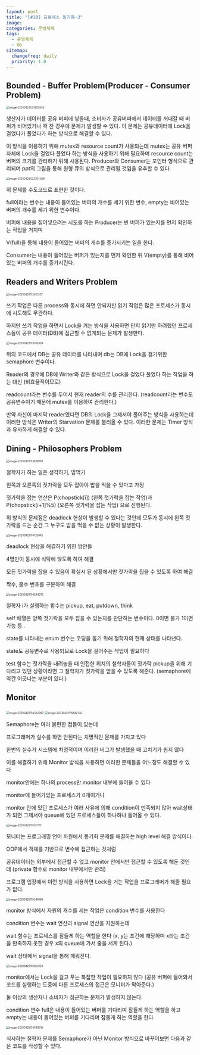 ```yaml
---
layout: post
title: "[#10] 프로세스 동기화-3"
image:
categories: 운영체제
tags: 
  - 운영체제
  - OS
sitemap:
  changefreq: daily
  priority: 1.0
---
```


## Bounded - Buffer Problem(Producer - Consumer Problem)

<img src="/Users/chunsoohyun/Library/Application%20Support/typora-user-images/image-20210425021405828.png" alt="image-20210425021405828" style="zoom:50%;" />

생산자가 데이터를 공유 버퍼에 넣을때, 소비자가 공유버퍼에서 데이터를 꺼내갈 때 버퍼가 비어있거나 꽉 찬 경우에 문제가 발생할 수 있다. 이 문제는 공유데이터에 Lock을 걸었다가 풀었다가 하는 방식으로 해결할 수 있다.



이 방식을 이용하기 위해 mutex와 resource count가 사용되는데 mutex는 공유 버퍼 자체에 Lock을 걸었다 풀었다 하는 방식을 사용하기 위해 필요하며 resource count는 버퍼의 크기를 관리하기 위해 사용된다. Producer와 Consumer는 포인터 형식으로 관리되며 ppt의 그림을 통해 원형 큐의 방식으로 관리될 것임을 유추할 수 있다.



<img src="/Users/chunsoohyun/Library/Application%20Support/typora-user-images/image-20210425022704389.png" alt="image-20210425022704389" style="zoom:50%;" />

위 문제를 수도코드로 표현한 것이다.

full이라는 변수는 내용이 들어있는 버퍼의 개수를 세기 위한 변수, empty는 비어있는 버퍼의 개수를 세기 위한 변수이다.

버퍼에 내용을 집어넣으려는 시도를 하는 Producer는 빈 버퍼가 있는지를 먼저 확인하는 작업을 거치며

V(full)을 통해 내용이 들어있는 버퍼의 개수를 증가시키는 일을 한다.



Consumer는 내용이 들어있는 버퍼가 있는지를 먼저 확인한 뒤 V(empty)를 통해 비어있는 버퍼의 개수를 증가시킨다.



## Readers and Writers Problem

<img src="/Users/chunsoohyun/Library/Application%20Support/typora-user-images/image-20210425112421207.png" alt="image-20210425112421207" style="zoom:50%;" />



쓰기 작업은 다른 process와 동시에 하면 안되지만 읽기 작업은 많은 프로세스가 동시에 시도해도 무관하다.

하지만 쓰기 작업을 하면서 Lock을 거는 방식을 사용하면 단지 읽기만 하려했던 프로세스들이 공유 데이터(DB)에 접근할 수 없게되는 문제가 발생한다.

 

<img src="/Users/chunsoohyun/Library/Application%20Support/typora-user-images/image-20210425113106309.png" alt="image-20210425113106309" style="zoom:50%;" />



위의 코드에서 DB는 공유 데이터를 나타내며 db는 DB에 Lock을 걸기위한 semaphore 변수이다.

Reader의 경우에 DB에 Writer와 같은 방식으로 Lock을 걸었다 풀었다 하는 작업을 하는 대신 (비효율적이므로)

readcount라는 변수를 두어서 현재 reader의 수를 관리한다. (readcount라는 변수도 공유변수이기 때문에 mutex를 이용하여 관리한다.)

만약 자신이 마지막 reader였다면 DB의 Lock을 그제서야 풀어주는 방식을 사용하는데 이러한 방식은 Writer의 Starvation 문제를 불러올 수 있다. 이러한 문제는 Timer 방식과 유사하게 해결할 수 있다.



## Dining - Philosophers Problem

<img src="/Users/chunsoohyun/Library/Application%20Support/typora-user-images/image-20210425113838761.png" alt="image-20210425113838761" style="zoom:50%;" />

철학자가 하는 일은 생각하기, 밥먹기

왼쪽과 오른쪽의 젓가락을 모두 잡아야 밥을 먹을 수 있다고 가정

젓가락을 잡는 연산은 P(chopstick[i]) (왼쪽 젓가락을 잡는 작업)과 P(chopstick[i+1]%5) (오른쪽 젓가락을 잡는 작업) 으로 진행된다.

위 방식의 문제점은 deadlock 현상이 발생할 수 있다는 것인데 모두가 동시에 왼쪽 젓가락을 드는 순간 그 누구도 밥을 먹을 수 없는 상황이 발생한다.



<img src="/Users/chunsoohyun/Library/Application%20Support/typora-user-images/image-20210425114125945.png" alt="image-20210425114125945" style="zoom:50%;" />

deadlock 현상을 해결하기 위한 방안들

 4명만이 동시에 식탁에 앉도록 하여 해결 

모든 젓가락을 잡을 수 있음이 확실시 된 상황에서만 젓가락을 집을 수 있도록 하여 해결

짝수, 홀수 번호를 구분하여 해결



<img src="/Users/chunsoohyun/Library/Application%20Support/typora-user-images/image-20210425114544075.png" alt="image-20210425114544075" style="zoom:50%;" />

철학자 i가 실행하는 함수는 pickup, eat, putdown, think

self 배열은 양쪽 젓가락을 모두 잡을 수 있는지를 판단하는 변수이다. 0이면 불가 1이면 가능 등..

state를 나타내는 enum 변수는 코딩을 돕기 위해 철학자의 현재 상태를 나타낸다.

state도 공유변수로 사용되므로 Lock을 걸어주는 작업이 필요하다



test 함수는 젓가락을 내려놓을 때 인접한 위치의 철학자들이 젓가락 pickup을 위해 기다리고 있던 상황이라면 그 철학자가 젓가락을 얻을 수 있도록 해준다. (semaphore에 약간 어긋나는 부분이 있다.)

## Monitor

<img src="/Users/chunsoohyun/Library/Application%20Support/typora-user-images/image-20210425114332082.png" alt="image-20210425114332082" style="zoom:50%;" />

<img src="/Users/chunsoohyun/Library/Application%20Support/typora-user-images/image-20210425115642342.png" alt="image-20210425115642342" style="zoom:50%;" />

Semaphore는 여러 불편한 점들이 있는데

프로그래머가 실수를 하면 안된다는 치명적인 문제를 가지고 있다

한번의 실수가 시스템에 치명적이며 이러한 버그가 발생했을 때 고치기가 쉽지 않다

이를 해결하기 위해 Monitor 방식을 사용하면 이러한 문제들을 어느정도 해결할 수  있다



monitor안에는 하나의 process만 monitor 내부에 들어올 수 있다

monitor에 들어가있는 프로세스가 0개이거나

monitor 안에 있던 프로세스가 여러 사유에 의해 condition이 만족되지 않아 wait상태가 되면 그제서야 queue에 있던 프로세스들이 하나하나 들어올 수 있다.



<img src="/Users/chunsoohyun/Library/Application%20Support/typora-user-images/image-20210425115147111.png" alt="image-20210425115147111" style="zoom:50%;" />



모니터는 프로그래밍 언어 차원에서 동기화 문제를 해결하는 high level 해결 방식이다.

OOP에서 객체를 기반으로 변수에 접근하는 것처럼

공유데이터는 외부에서 접근할 수 없고 monitor 안에서만 접근할 수 있도록 해둔 것인데 (private 함수로 monitor 내부에서만 관리)

프로그램 입장에서 이런 방식을 사용하면 Lock을 거는 작업을 프로그래머가 해줄 필요가 없다.

<img src="/Users/chunsoohyun/Library/Application%20Support/typora-user-images/image-20210425115346199.png" alt="image-20210425115346199" style="zoom:50%;" />



monitor 방식에서 자원의 개수를 세는 작업은 condition 변수를 사용한다

condition 변수는 wait 연산과 signal 연산을 지원하는데

wait 함수는 프로세스를 잠들게 하는 역할을 한다 (x, y는 조건에 해당하며 x라는 조건을 만족하지 못한 경우 x의 queue에 가서 줄을 서게 된다.)

wait 상태에서 signal을 통해 깨워진다.



<img src="/Users/chunsoohyun/Library/Application%20Support/typora-user-images/image-20210425115503129.png" alt="image-20210425115503129" style="zoom:50%;" />



monitor에서는 Lock을 걸고 푸는 복잡한 작업이 필요하지 않다 (공유 버퍼에 들어와서 코드를 실행하는 도중에 다른 프로세스의 접근은 모니터가 막아준다.)

둘 이상의 생산자나 소비자가 접근하는 문제가 발생하지 않는다.

condition 변수 full은 내용이 들어있는 버퍼를 기다리며 잠들게 하는 역할을 하고 empty는 내용이 들어있는 버퍼를 기다리며 잠들게 하는 역할을 한다.



<img src="/Users/chunsoohyun/Library/Application%20Support/typora-user-images/image-20210425114448312.png" alt="image-20210425114448312" style="zoom:50%;" />

식사하는 철학자 문제를 Semaphore가 아닌 Monitor 방식으로 바꾸어보면 다음과 같은 코드를 작성할 수 있다. 